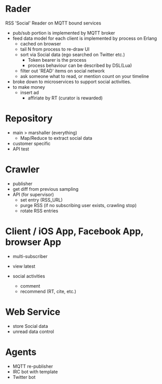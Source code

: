 Rader
=====

RSS 'Social' Reader on MQTT bound services

- pub/sub portion is implemented by MQTT broker
- feed data model for each client is implemented by process on Erlang
  - cached on browser
  - tail N from process to re-draw UI
  - sort via Social data (ego searched on Twitter etc.)
    - Token bearer is the process
    - process behaviour can be described by DSL(Lua)
  - filter out 'READ' items on social network
  - ask someone what to read, or mention count on your timeline
- broke down to microservices to support social activities.
- to make money
	- insert ad
		- affiriate by RT (curator is rewarded)

Repository
=======

+ main > marshaller (everything)
	- Map/Reduce to extract social data
+ customer specific 
+ API test


Crawler
======

+ publisher
+ get diff from previous sampling
+ API (for supervisor)
	- set entry (RSS_URL)
	- purge RSS (if no subscribing user exists, crawling stop)
	- rotate RSS entries


Client / iOS App, Facebook App, browser App 
=======

+ multi-subscriber

+ view latest
+ social activities
  - comment
  - recommend (RT, cite, etc.)
  


Web Service
=====

+ store Social data
+ unread data control

Agents
=====

+ MQTT re-publisher
+ IRC bot with template
+ Twitter bot